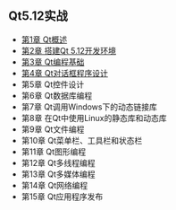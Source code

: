 ## Qt5.12实战
- [第1章 Qt概述](chapter1.md)
- [第2章 搭建Qt 5.12开发环境](chapter2.md)
- [第3章 Qt编程基础](chapter3.md)
- [第4章 Qt对话框程序设计](chapter4.md)
- 第5章 Qt控件设计
- 第6章 Qt数据库编程
- 第7章 Qt调用Windows下的动态链接库
- 第8章 在Qt中使用Linux的静态库和动态库
- 第9章 Qt文件编程
- 第10章 Qt菜单栏、工具栏和状态栏
- 第11章 Qt图形编程
- 第12章 Qt多线程编程
- 第13章 Qt多媒体编程
- 第14章 Qt网络编程
- 第15章 Qt应用程序发布
